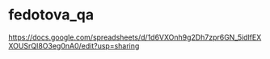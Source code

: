 # fedotova_qa
https://docs.google.com/spreadsheets/d/1d6VXOnh9g2Dh7zpr6GN_5idlfEXXOUSrQI8O3eg0nA0/edit?usp=sharing